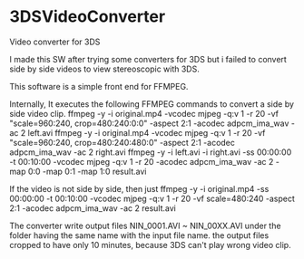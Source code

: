 # 3DSVideoConverter
Video converter for 3DS

I made this SW after trying some converters for 3DS but i failed to convert side by side videos to view stereoscopic with 3DS.

This software is a simple front end for FFMPEG.

Internally, It executes the following FFMPEG commands to convert a side by side video clip.
ffmpeg -y -i original.mp4 -vcodec mjpeg -q:v 1 -r 20 -vf "scale=960:240, crop=480:240:0:0" -aspect 2:1 -acodec adpcm_ima_wav -ac 2 left.avi
ffmpeg -y -i original.mp4 -vcodec mjpeg -q:v 1 -r 20 -vf "scale=960:240, crop=480:240:480:0" -aspect 2:1 -acodec adpcm_ima_wav -ac 2 right.avi
ffmpeg -y -i left.avi -i right.avi -ss 00:00:00 -t 00:10:00 -vcodec mjpeg  -q:v 1 -r 20 -acodec adpcm_ima_wav -ac 2 -map 0:0 -map 0:1 -map 1:0 result.avi

If the video is not  side by side, then just
ffmpeg -y -i original.mp4  -ss 00:00:00 -t 00:10:00 -vcodec mjpeg -q:v 1 -r 20  -vf scale=480:240 -aspect 2:1 -acodec adpcm_ima_wav -ac 2 result.avi

The converter write output files NIN_0001.AVI ~ NIN_00XX.AVI under the folder having the same name  with the input file name. the output files cropped to have only 10 minutes, because 3DS can't play wrong video clip.


  
